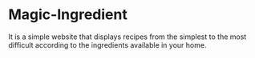 # Magic-Ingredient
It is a simple website that displays recipes from the simplest to the most difficult according to the ingredients available in your home.
